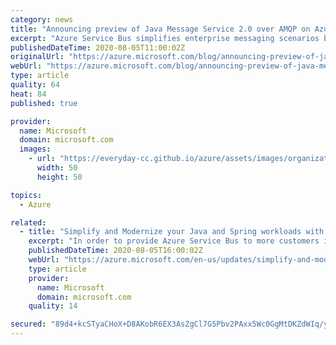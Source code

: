 ```yaml
---
category: news
title: "Announcing preview of Java Message Service 2.0 over AMQP on Azure Service Bus"
excerpt: "Azure Service Bus simplifies enterprise messaging scenarios by leveraging familiar queue and topic subscription semantics over the industry driven AMQP protocol."
publishedDateTime: 2020-08-05T11:00:02Z
originalUrl: "https://azure.microsoft.com/blog/announcing-preview-of-java-message-service-2-over-amqp-on-azure-service-bus/"
webUrl: "https://azure.microsoft.com/blog/announcing-preview-of-java-message-service-2-over-amqp-on-azure-service-bus/"
type: article
quality: 64
heat: 84
published: true

provider:
  name: Microsoft
  domain: microsoft.com
  images:
    - url: "https://everyday-cc.github.io/azure/assets/images/organizations/microsoft.com-50x50.jpg"
      width: 50
      height: 50

topics:
  - Azure

related:
  - title: "Simplify and Modernize your Java and Spring workloads with Azure Service Bus"
    excerpt: "In order to provide Azure Service Bus to more customers irrespective of their application stack and application ecosystem, and in keeping with that vision, we’re announcing feature parity with Java Message Service (JMS) 2.0 over AMQP."
    publishedDateTime: 2020-08-05T16:00:02Z
    webUrl: "https://azure.microsoft.com/en-us/updates/simplify-and-modernize-your-java-and-spring-workloads-with-azure-service-bus-2/"
    type: article
    provider:
      name: Microsoft
      domain: microsoft.com
    quality: 14

secured: "89d4+kcSTyaCHoX+D8AKobR6EX3AsZgCl7G5Pbv2PAxx5Wc0GgMtDKZdWIq/yd4QjXPpXPKg853oQrV8hEJTLUXmw14gGWsGnAKOtd8KDvd6OodBF5uwNLWVrRTR83RSvCqtRonXG+lIGh8E7ZaTT7EJc+QpuDAUzjw/UmFerRGbH3QeZ0SJl7OYL0PDlDVtFmRmB/p0n+NuXIxN90F3PGFN9bLWqygJz4gD+FtCVn2bGFu7+LR9ncUv/RfPulh5LJKmAZZ1PHHjeNQmQUI+OHCZhBX31+FUBfkBjbRLkCOVmU1KGSat5c2u6+812Fe2JCEQSNPmc1i3s2UvkOscQJfDzbIDa+fxDxNWAlJ462s=;uk1JWI6247jIXH7z4fM8Bg=="
---
```


